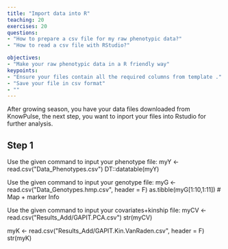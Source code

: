 ```yaml
---
title: "Import data into R"
teaching: 20
exercises: 20
questions:
- "How to prepare a csv file for my raw phenotypic data?"
- "How to read a csv file with RStudio?"

objectives:
- "Make your raw phenotypic data in a R friendly way"
keypoints:
- "Ensure your files contain all the required columns from template ."
- "Save your file in csv format"
- ""
---
```


After growing season, you have your data files downloaded from KnowPulse, the next step, you want to inport your files into Rstudio for further analysis. 

## Step 1
[GAPIT user manual]:(http://www.zzlab.net/GAPIT/gapit_help_document.pdf)
Use the given command to input your phenotype file:
myY <- read.csv("Data_Phenotypes.csv")
DT::datatable(myY)

Use the given command to input your genotype file:
myG <- read.csv("Data_Genotypes.hmp.csv", header = F)
as.tibble(myG[1:10,1:11]) # Map + marker Info

Use the given command to input your covariates+kinship file:
myCV <- read.csv("Results_Add/GAPIT.PCA.csv")
str(myCV)

myK <- read.csv("Results_Add/GAPIT.Kin.VanRaden.csv", header = F)
str(myK)
